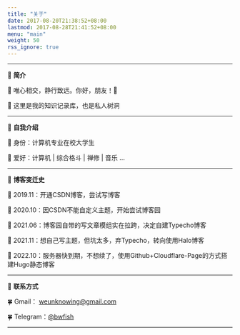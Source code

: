 ```yaml
---
title: "关于"
date: 2017-08-20T21:38:52+08:00
lastmod: 2017-08-28T21:41:52+08:00
menu: "main"
weight: 50
rss_ignore: true
---
```


---

🍓 **简介**

🥕 唯心相交，静行致远。你好，朋友！🤝  

🥕 这里是我的知识记录库，也是私人树洞  

---

🍉 **自我介绍**  

🌱 身份：计算机专业在校大学生  

🌱 爱好：计算机 | 综合格斗 | 禅修 | 音乐 …  

---

:maple_leaf: **博客变迁史**  

:leaves: 2019.11：开通CSDN博客，尝试写博客

:leaves: 2020.10：因CSDN不能自定义主题，开始尝试博客园

:leaves: 2021.06：博客园自带的写文章模组实在拉跨，决定自建Typecho博客

:leaves: 2021.11：想自己写主题，但坑太多，弃Typecho，转向使用Halo博客

:leaves: 2022.10：服务器快到期，不想续了，使用Github+Cloudflare-Page的方式搭建Hugo静态博客

---

:cherry_blossom: **联系方式**

:four_leaf_clover: Gmail： weunknowing@gmail.com

:four_leaf_clover: Telegram：[@bwfish](https://t.me/bwfish)

---
